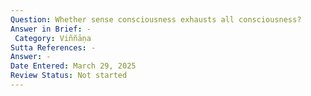 ```yaml
---
Question: Whether sense consciousness exhausts all consciousness?
Answer in Brief: -
 Category: Viññāṇa
Sutta References: -
Answer: -
Date Entered: March 29, 2025
Review Status: Not started
---
```

